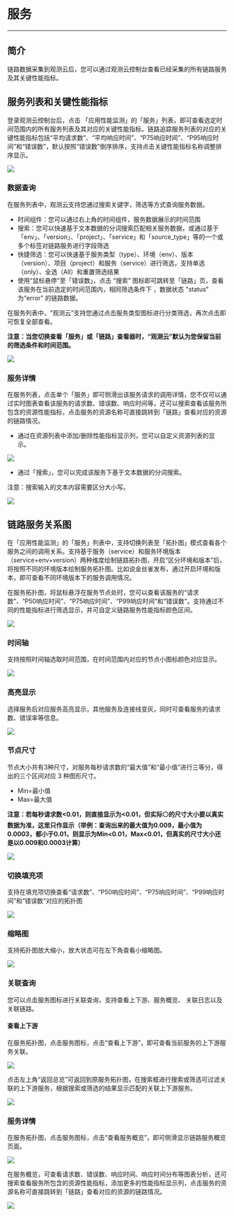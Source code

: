 # 服务
---

## 简介

链路数据采集到观测云后，您可以通过观测云控制台查看已经采集的所有链路服务及其关键性能指标。

## 服务列表和关键性能指标

登录观测云控制台后，点击 「应用性能监测」的「服务」列表，即可查看选定时间范围内的所有服务列表及其对应的关键性能指标。链路追踪服务列表的对应的关键性能指标包括“平均请求数”、“平均响应时间”、“P75响应时间”、“P95响应时间”和“错误数”，默认按照“错误数”倒序排序，支持点击关键性能指标名称调整排序显示。

![](img/7.apm_1.png)

### 数据查询

在服务列表中，观测云支持您通过搜索关键字，筛选等方式查询服务数据。

- 时间组件：您可以通过右上角的时间组件，服务数据展示的时间范围
- 搜索：您可以快速基于文本数据的分词搜索匹配相关服务数据，或通过基于「env」、「version」、「project」、「service」和「source_type」等的一个或多个标签对链路服务进行字段筛选
- 快捷筛选：您可以快速基于服务类型（type）、环境（env）、版本（version）、项目（project）和服务（service）进行筛选，支持单选（only）、全选（All）和重置筛选结果
- 使用“鼠标悬停”至「错误数」，点击 “搜索” 图标即可跳转至「链路」页，查看该服务在当前选定的时间范围内，相同筛选条件下 ，数据状态 "status" 为“error” 的链路数据。

在服务列表中，“观测云”支持您通过点击服务类型图标进行分类筛选，再次点击即可恢复全部查看。

**注意：当您切换查看「服务」或「链路」查看器时，“观测云”默认为您保留当前的筛选条件和时间范围。**

![](img/7.apm_2.png)

### 服务详情

在服务列表，点击单个「服务」即可侧滑出该服务请求的调用详情，您不仅可以通过实时图表查看该服务的请求数、错误数、响应时间等，还可以搜索查看该服务所包含的资源性能指标，点击服务的资源名称可直接跳转到「链路」查看对应的资源的链路情况。

- 通过在资源列表中添加/删除性能指标显示列，您可以自定义资源列表的显示。

![](img/4.apm_3.png)

- 通过「搜索」，您可以完成该服务下基于文本数据的分词搜索。

注意：搜索输入的文本内容需要区分大小写。

![](img/4.apm_4.png)

## 链路服务关系图

在「应用性能监测」的「服务」列表中，支持切换列表至「拓扑图」模式查看各个服务之间的调用关系。支持基于服务（service）和服务环境版本（service+env+version）两种维度绘制链路拓扑图，开启“区分环境和版本”后，将按照不同的环境版本绘制服务拓扑图。比如说金丝雀发布，通过开启环境和版本，即可查看不同环境版本下的服务调用情况。

在服务拓扑图，将鼠标悬浮在服务节点处时，您可以查看该服务的“请求数”、“P50响应时间”、“P75响应时间”、“P99响应时间”和“错误数”。支持通过不同的性能指标进行筛选显示，并可自定义链路服务性能指标颜色区间。

![](img/1.apm_5.png)

### 时间轴

支持按照时间轴选取时间范围，在时间范围内对应的节点小图标颜色对应显示。

![](img/image.png)

### 高亮显示

选择服务后对应服务高亮显示，其他服务及连接线变灰，同时可查看服务的请求数、错误率等信息。

![](img/image_2.png)

### 节点尺寸

节点大小共有3种尺寸，对服务每秒请求数的“最大值”和“最小值”进行三等分，得出的三个区间对应 3 种图形尺寸。

- Min=最小值
- Max=最大值

**注意：若每秒请求数<0.01，则直接显示为<0.01，但实际⚪的尺寸大小要以真实数据为准，这里只作显示（举例：查询出来的最大值为0.009，最小值为0.0003，都小于0.01，则显示为Min<0.01，Max<0.01，但真实的尺寸大小还是以0.009和0.0003计算）**

![](img/1.apm_4.png)

### 切换填充项

支持在填充项切换查看“请求数”、“P50响应时间”、“P75响应时间”、“P99响应时间”和“错误数”对应的拓扑图

![](img/image_3.png)

### 缩略图

支持拓扑图放大缩小，放大状态可在左下角查看小缩略图。

![](img/image_4.png)



### 关联查询

您可以点击服务图标进行关联查询，支持查看上下游、服务概览、 关联日志以及关联链路。

#### 查看上下游

在服务拓扑图，点击服务图标，点击“查看上下游”，即可查看当前服务的上下游服务关联。

![](img/12.apm_service_1.png)

点击左上角“返回总览”可返回到原服务拓扑图，在搜索框进行搜索或筛选可过滤关联的上下游服务，根据搜索或筛选的结果显示匹配的关联上下游服务。

![](img/12.apm_service_2.png)



### 服务详情

在服务拓扑图，点击服务图标，点击“查看服务概览”，即可侧滑显示链路服务概览页面。

![](img/12.apm_service_3.png)



在服务概览，可查看请求数、错误数、响应时间、响应时间分布等图表分析，还可搜索查看服务所包含的资源性能指标，添加更多的性能指标显示列，点击服务的资源名称可直接跳转到「链路」查看对应的资源的链路情况。

![](img/12.apm_service_4.png)
